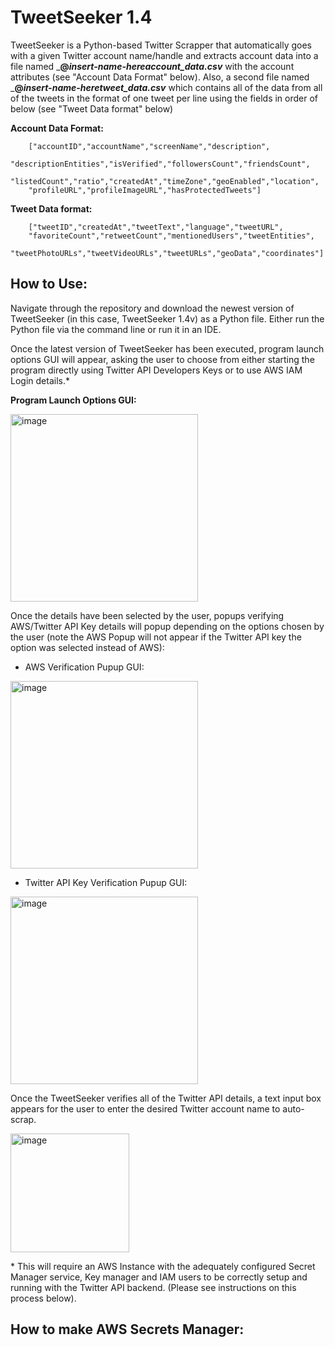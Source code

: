 # TweetSeeker 1.4

TweetSeeker is a Python-based Twitter Scrapper that automatically goes with a given Twitter account name/handle and 
extracts account data into a file named ___@*insert-name-here*_account_data.csv___ with the account attributes (see "Account Data Format" below).
Also, a second file named ___@*insert-name-here*_tweet_data.csv___ which contains all of the data from all of the tweets in
the format of one tweet per line using the fields in order of below (see "Tweet Data format" below)


**Account Data Format:**

        ["accountID","accountName","screenName","description",
        "descriptionEntities","isVerified","followersCount","friendsCount",
        "listedCount","ratio","createdAt","timeZone","geoEnabled","location",
        "profileURL","profileImageURL","hasProtectedTweets"]
        
**Tweet Data format:**


        ["tweetID","createdAt","tweetText","language","tweetURL",
        "favoriteCount","retweetCount","mentionedUsers","tweetEntities",
        "tweetPhotoURLs","tweetVideoURLs","tweetURLs","geoData","coordinates"]

## How to Use:
Navigate through the repository and download the newest version of TweetSeeker 
(in this case, TweetSeeker 1.4v) as a Python file. Either run the Python file
via the command line or run it in an IDE.

Once the latest version of TweetSeeker has been executed, program launch options
GUI will appear, asking the user to choose from either starting the program directly using
Twitter API Developers Keys or to use AWS IAM Login details.* 

**Program Launch Options GUI:**

<img src="https://user-images.githubusercontent.com/100094056/235785066-5f0fb226-c1d0-437d-963e-90d8b4c87861.png" alt="image" width="300"/>


Once the details have been selected by the user, popups verifying AWS/Twitter API Key details will
popup depending on the options chosen by the user (note the AWS Popup will not appear if the Twitter API key
the option was selected instead of AWS):

* AWS Verification Pupup GUI:

<img src="https://user-images.githubusercontent.com/100094056/235783133-84360a32-fdce-4c12-a6ae-228da03c649d.png" alt="image" width="300"/>

* Twitter API Key Verification Pupup GUI:

<img src="https://user-images.githubusercontent.com/100094056/235784092-61c8073d-0a5d-404f-b327-b795a31f8e76.png" alt="image" width="300"/>

Once the TweetSeeker verifies all of the Twitter API details, a text input box appears
for the user to enter the desired Twitter account name to auto-scrap. 

<img src="https://user-images.githubusercontent.com/100094056/235819364-96c99884-2d57-4a14-8fc1-bd112591e430.png" alt="image" width="190"/>








\* This will require an AWS Instance with the adequately configured Secret Manager service,
Key manager and IAM users to be correctly setup and running with the Twitter API backend.
(Please see instructions on this process below). 




## How to make AWS Secrets Manager:
